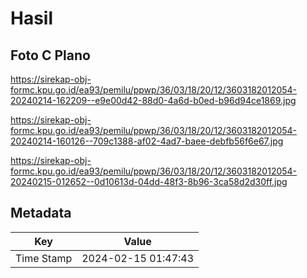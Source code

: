# Hasil

## Foto C Plano

https://sirekap-obj-formc.kpu.go.id/ea93/pemilu/ppwp/36/03/18/20/12/3603182012054-20240214-162209--e9e00d42-88d0-4a6d-b0ed-b96d94ce1869.jpg

https://sirekap-obj-formc.kpu.go.id/ea93/pemilu/ppwp/36/03/18/20/12/3603182012054-20240214-160126--709c1388-af02-4ad7-baee-debfb56f6e67.jpg

https://sirekap-obj-formc.kpu.go.id/ea93/pemilu/ppwp/36/03/18/20/12/3603182012054-20240215-012652--0d10613d-04dd-48f3-8b96-3ca58d2d30ff.jpg


## Metadata

| Key        | Value               |
| ---------- | ------------------- |
| Time Stamp | 2024-02-15 01:47:43 |



